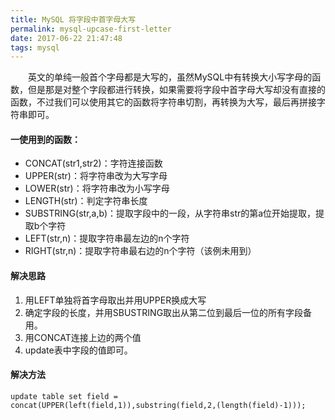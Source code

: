 ```yaml
---
title: MySQL 将字段中首字母大写
permalink: mysql-upcase-first-letter
date: 2017-06-22 21:47:48
tags: mysql
---
```


　　英文的单纯一般首个字母都是大写的，虽然MySQL中有转换大小写字母的函数，但是那是对整个字段都进行转换，如果需要将字段中首字母大写却没有直接的函数，不过我们可以使用其它的函数将字符串切割，再转换为大写，最后再拼接字符串即可。
<!-- more -->
#### 一使用到的函数：
- CONCAT(str1,str2)：字符连接函数 
- UPPER(str)：将字符串改为大写字母 
- LOWER(str)：将字符串改为小写字母 
- LENGTH(str)：判定字符串长度 
- SUBSTRING(str,a,b)：提取字段中的一段，从字符串str的第a位开始提取，提取b个字符 
- LEFT(str,n)：提取字符串最左边的n个字符 
- RIGHT(str,n)：提取字符串最右边的n个字符（该例未用到） 
#### 解决思路 
1. 用LEFT单独将首字母取出并用UPPER换成大写 
2. 确定字段的长度，并用SBUSTRING取出从第二位到最后一位的所有字段备用。 
3. 用CONCAT连接上边的两个值 
4. update表中字段的值即可。 

#### 解决方法
```
update table set field = concat(UPPER(left(field,1)),substring(field,2,(length(field)-1))); 
```
